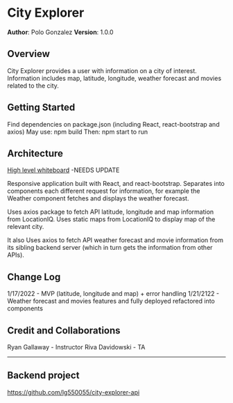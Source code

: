 # City Explorer

**Author**: Polo Gonzalez
**Version**: 1.0.0 

## Overview
City Explorer provides a user with information on a city of interest.  Information includes map, latitude, longitude, weather forecast and movies related to the city.

## Getting Started
Find dependencies on package.json (including React, react-bootstrap and axios)
May use: npm build
Then: npm start  to run

## Architecture
[High level whiteboard](./whiteboard.png) -NEEDS UPDATE

Responsive application built with React, and react-bootstrap.  Separates into components each different request for information, for example the Weather component fetches and displays the weather forecast.

Uses axios package to fetch API latitude, longitude and map information from LocationIQ.  Uses static maps from LocationIQ to display map of the relevant city.

It also Uses axios to fetch API weather forecast and movie information from its sibling backend server (which in turn gets the information from other APIs).

## Change Log
1/17/2022 - MVP (latitude, longitude and map) + error handling
1/21/2122 - Weather forecast and movies features and fully deployed refactored into components

## Credit and Collaborations
Ryan Gallaway - Instructor
Riva Davidowski - TA

---

## Backend project

https://github.com/lg550055/city-explorer-api
